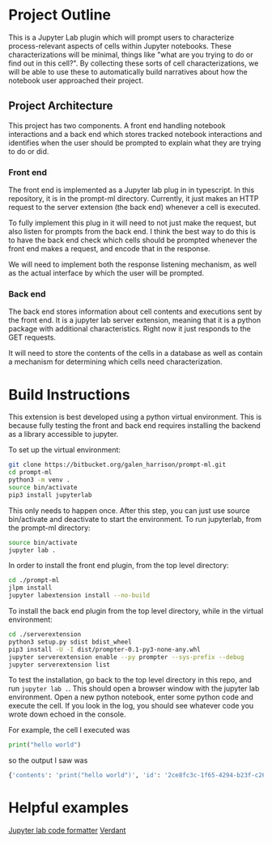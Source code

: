 # Project Outline

This is a Jupyter Lab plugin which will prompt users to characterize process-relevant aspects of cells within Jupyter notebooks. 
These characterizations will be minimal, things like "what are you trying to do or find out in this cell?". 
By collecting these sorts of cell characterizations, we will be able to use these to automatically build narratives about how the notebook user approached their project. 

## Project Architecture

This project has two components. 
A front end handling notebook interactions and a back end which stores tracked notebook interactions and identifies when the user should be prompted to explain what they are trying to do or did. 

### Front end

The front end is implemented as a Jupyter lab plug in in typescript.
In this repository, it is in the prompt-ml directory. 
Currently, it just makes an HTTP request to the server extension (the back end) whenever a cell is executed.

To fully implement this plug in it will need to not just make the request, but also listen for prompts from the back end.
I think the best way to do this is to have the back end check which cells should be prompted whenever the front end makes a request, and encode that in the response.

We will need to implement both the response listening mechanism, as well as the actual interface by which the user will be prompted.

### Back end

The back end stores information about cell contents and executions sent by the front end.
It is a jupyter lab server extension, meaning that it is a python package with additional characteristics.
Right now it just responds to the GET requests. 

It will need to store the contents of the cells in a database as well as contain a mechanism for determining which cells need characterization.

# Build Instructions

This extension is best developed using a python virtual environment.
This is because fully testing the front and back end requires installing the backend as a library accessible to jupyter.

To set up the virtual environment:

```bash
git clone https://bitbucket.org/galen_harrison/prompt-ml.git
cd prompt-ml
python3 -m venv .
source bin/activate
pip3 install jupyterlab
```
This only needs to happen once. 
After this step, you can just use source bin/activate and deactivate to start the environment.
To run jupyterlab, from the prompt-ml directory: 

```bash
source bin/activate
jupyter lab .
```
In order to install the front end plugin, from the top level directory:

```bash
cd ./prompt-ml
jlpm install
jupyter labextension install --no-build
```

To install the back end plugin from the top level directory, while in the virtual environment:

```bash
cd ./serverextension
python3 setup.py sdist bdist_wheel
pip3 install -U -I dist/prompter-0.1-py3-none-any.whl
jupyter serverextension enable --py prompter --sys-prefix --debug
jupyter serverextension list
```

To test the installation, go back to the top level directory in this repo, and run `jupyter lab .`.
This should open a browser window with the jupyter lab environment. 
Open a new python notebook, enter some python code and execute the cell.
If you look in the log, you should see whatever code you wrote down echoed in the console.

For example, the cell I executed was 

```python
print("hello world")
```

so the output I saw was

```python
{'contents': 'print("hello world")', 'id': '2ce8fc3c-1f65-4294-b23f-c267e5db91d0'}
```


# Helpful examples

[Jupyter lab code formatter](https://github.com/ryantam626/jupyterlab_code_formatter)
[Verdant](https://github.com/mkery/Verdant/blob/master/src/lilgit/jupyter-hooks/notebook-listen.ts)
